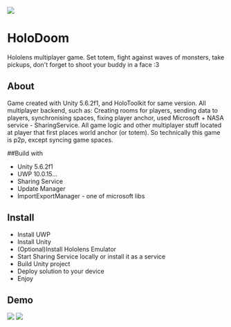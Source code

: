 ![](https://github.com/PsychoSanchez/HoloDoom/raw/master/img/teamkill.gif)
# HoloDoom
Hololens multiplayer game. Set totem, fight against waves of monsters, take pickups, don't forget to shoot your buddy in a face :3

## About
Game created with Unity 5.6.2f1, and HoloToolkit for same version. 
All multiplayer backend, such as: Creating rooms for players, sending data to players, synchronising spaces, fixing player anchor, used Microsoft + NASA service - SharingService.
All game logic and other multiplayer stuff located at player that first places world anchor (or totem). So technically this game is p2p, except syncing game spaces.

##Build with
* Unity 5.6.2f1
* UWP 10.0.15...
* Sharing Service
* Update Manager
* ImportExportManager - one of microsoft libs

## Install
* Install UWP
* Install Unity
* (Optional)Install Hololens Emulator
* Start Sharing Service locally or install it as a service
* Build Unity project
* Deploy solution to your device
* Enjoy

## Demo
![](https://github.com/PsychoSanchez/HoloDoom/raw/master/img/spawn.gif)
![](https://github.com/PsychoSanchez/HoloDoom/raw/master/img/coop.gif)
